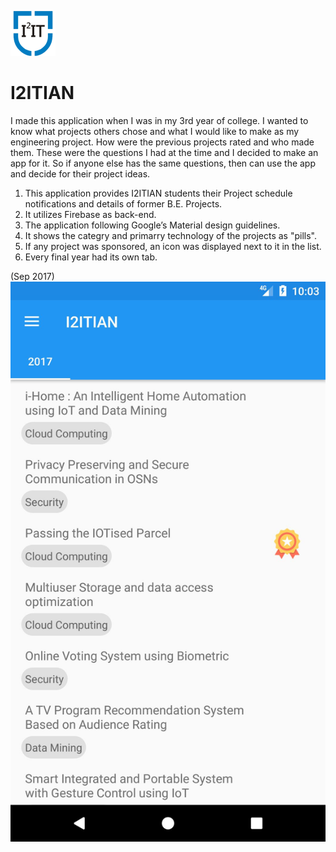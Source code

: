 ![](source_code/app/src/main/res/mipmap-hdpi/ic_launcher.png)
# I2ITIAN
I made this application when I was in my 3rd year of college. I wanted to know what projects others chose and what I would like to make as my engineering project. How were the previous projects rated and who made them. These were the questions I had at the time and I decided to make an app for it. So if anyone else has the same questions, then can use the app and decide for their project ideas.

 1. This application provides I2ITIAN students their Project schedule
    notifications and details of former B.E. Projects.
 2. It utilizes Firebase as back-end.
 3. The application following Google’s Material design guidelines.
 4. It shows the categry and primarry technology of the projects as "pills".
 5. If any project was sponsored, an icon was displayed next to it in the list.
 6. Every final year had its own tab.

(Sep 2017)
![](screenshots/screen-0.jpg)
